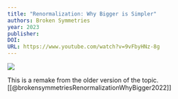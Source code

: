 ```yaml
---
title: "Renormalization: Why Bigger is Simpler"
authors: Broken Symmetries 
year: 2023
publisher: 
DOI: 
URL: https://www.youtube.com/watch?v=9vFbyHNz-8g
---
```


![](https://www.youtube.com/watch?v=9vFbyHNz-8g)

This is a remake from the older version of the topic.
[[@brokensymmetriesRenormalizationWhyBigger2022]]